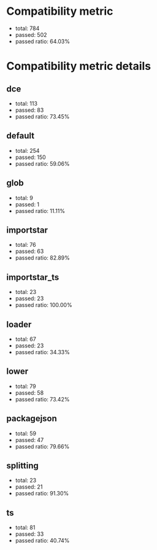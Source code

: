 # Compatibility metric
- total: 784
- passed: 502
- passed ratio: 64.03%
# Compatibility metric details
## dce
- total: 113
- passed: 83
- passed ratio: 73.45%
## default
- total: 254
- passed: 150
- passed ratio: 59.06%
## glob
- total: 9
- passed: 1
- passed ratio: 11.11%
## importstar
- total: 76
- passed: 63
- passed ratio: 82.89%
## importstar_ts
- total: 23
- passed: 23
- passed ratio: 100.00%
## loader
- total: 67
- passed: 23
- passed ratio: 34.33%
## lower
- total: 79
- passed: 58
- passed ratio: 73.42%
## packagejson
- total: 59
- passed: 47
- passed ratio: 79.66%
## splitting
- total: 23
- passed: 21
- passed ratio: 91.30%
## ts
- total: 81
- passed: 33
- passed ratio: 40.74%
